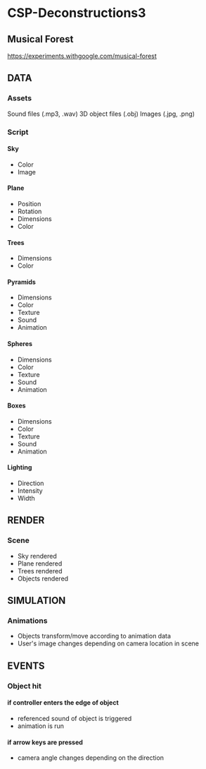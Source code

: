 # CSP-Deconstructions3
## Musical Forest
https://experiments.withgoogle.com/musical-forest

## DATA
### Assets
Sound files (.mp3, .wav)
3D object files (.obj)
Images (.jpg, .png)
### Script
#### Sky
- Color
- Image
#### Plane
- Position
- Rotation
- Dimensions
- Color
#### Trees
- Dimensions
- Color
#### Pyramids
- Dimensions
- Color
- Texture
- Sound
- Animation
#### Spheres
- Dimensions
- Color
- Texture
- Sound
- Animation
#### Boxes
- Dimensions
- Color
- Texture
- Sound
- Animation
#### Lighting
- Direction
- Intensity
- Width

## RENDER
### Scene
- Sky rendered
- Plane rendered
- Trees rendered
- Objects rendered

## SIMULATION
### Animations
- Objects transform/move according to animation data
- User's image changes depending on camera location in scene

## EVENTS
### Object hit
#### if controller enters the edge of object 
- referenced sound of object is triggered
- animation is run
#### if arrow keys are pressed
- camera angle changes depending on the direction
